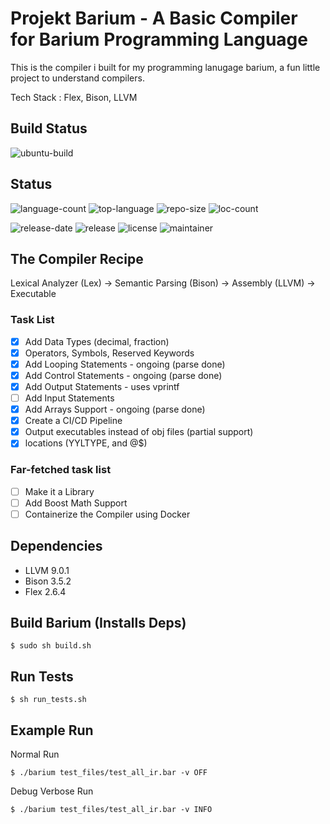 # Projekt Barium - A Basic Compiler for Barium Programming Language

This is the compiler i built for my programming lanugage barium, a fun little project to understand compilers.

Tech Stack : Flex, Bison, LLVM

## Build Status

![ubuntu-build](https://github.com/satyajitghana/ProjektBarium/workflows/ubuntu-build/badge.svg)

## Status

![language-count](https://img.shields.io/github/languages/count/satyajitghana/ProjektBarium)
![top-language](https://img.shields.io/github/languages/top/satyajitghana/ProjektBarium)
![repo-size](https://img.shields.io/github/repo-size/satyajitghana/ProjektBarium)
![loc-count](https://sloc.xyz/github/satyajitghana/ProjektBarium)

![release-date](https://img.shields.io/github/release-date-pre/satyajitghana/ProjektBarium)
![release](https://img.shields.io/github/v/release/satyajitghana/ProjektBarium?include_prereleases)
![license](https://img.shields.io/github/license/satyajitghana/ProjektBarium)
![maintainer](https://img.shields.io/badge/maintainer-shadowleaf-blue)

## The Compiler Recipe

Lexical Analyzer (Lex) -> Semantic Parsing (Bison) -> Assembly (LLVM) -> Executable


### Task List

- [X] Add Data Types (decimal, fraction)
- [X] Operators, Symbols, Reserved Keywords
- [X] Add Looping Statements - ongoing (parse done)
- [X] Add Control Statements - ongoing (parse done)
- [X] Add Output Statements - uses vprintf
- [ ] Add Input Statements
- [X] Add Arrays Support - ongoing (parse done)
- [X] Create a CI/CD Pipeline
- [X] Output executables instead of obj files (partial support)
- [X] locations (YYLTYPE, and @$)

### Far-fetched task list

- [ ] Make it a Library
- [ ] Add Boost Math Support
- [ ] Containerize the Compiler using Docker

## Dependencies

- LLVM    9.0.1
- Bison   3.5.2
- Flex    2.6.4

## Build Barium (Installs Deps)

```shell
$ sudo sh build.sh
```

## Run Tests

```shell
$ sh run_tests.sh
```

## Example Run

Normal Run

```shell
$ ./barium test_files/test_all_ir.bar -v OFF
```

Debug Verbose Run

```shell
$ ./barium test_files/test_all_ir.bar -v INFO
```
